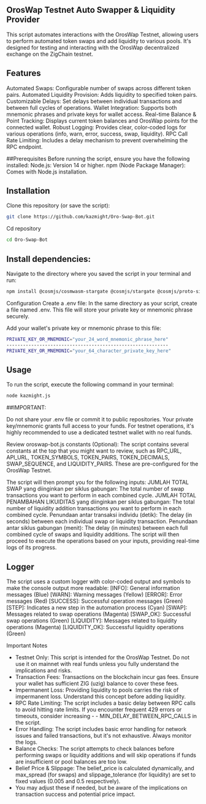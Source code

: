 ## OrosWap Testnet Auto Swapper & Liquidity Provider
This script automates interactions with the OrosWap Testnet, allowing users to perform automated token swaps and add liquidity to various pools. It's designed for testing and interacting with the OrosWap decentralized exchange on the ZigChain testnet.

## Features
Automated Swaps: Configurable number of swaps across different token pairs.
Automated Liquidity Provision: Adds liquidity to specified token pairs.
Customizable Delays: Set delays between individual transactions and between full cycles of operations.
Wallet Integration: Supports both mnemonic phrases and private keys for wallet access.
Real-time Balance & Point Tracking: Displays current token balances and OrosWap points for the connected wallet.
Robust Logging: Provides clear, color-coded logs for various operations (info, warn, error, success, swap, liquidity).
RPC Call Rate Limiting: Includes a delay mechanism to prevent overwhelming the RPC endpoint.

##Prerequisites
Before running the script, ensure you have the following installed:
Node.js: Version 14 or higher.
npm (Node Package Manager): Comes with Node.js installation.

## Installation
Clone this repository (or save the script):
```bash
git clone https://github.com/kazmight/Oro-Swap-Bot.git
```
Cd repository
```bash
cd Oro-Swap-Bot
```

## Install dependencies:
Navigate to the directory where you saved the script in your terminal and run:
```bash
npm install @cosmjs/cosmwasm-stargate @cosmjs/stargate @cosmjs/proto-signing dotenv
```

Configuration
Create a .env file:
In the same directory as your script, create a file named .env. This file will store your private key or mnemonic phrase securely.

Add your wallet's private key or mnemonic phrase to this file:
```bash
PRIVATE_KEY_OR_MNEMONIC="your_24_word_mnemonic_phrase_here"
-----------------------------------------------------------
PRIVATE_KEY_OR_MNEMONIC="your_64_character_private_key_here"
```

## Usage
To run the script, execute the following command in your terminal:
```bash
node kazmight.js
```

##IMPORTANT:

Do not share your .env file or commit it to public repositories. Your private key/mnemonic grants full access to your funds.
For testnet operations, it's highly recommended to use a dedicated testnet wallet with no real funds.

Review oroswap-bot.js constants (Optional):
The script contains several constants at the top that you might want to review, such as RPC_URL, API_URL, TOKEN_SYMBOLS, TOKEN_PAIRS, TOKEN_DECIMALS, SWAP_SEQUENCE, and LIQUIDITY_PAIRS. These are pre-configured for the OrosWap Testnet.


The script will then prompt you for the following inputs:
JUMLAH TOTAL SWAP yang diinginkan per siklus gabungan: The total number of swap transactions you want to perform in each combined cycle.
JUMLAH TOTAL PENAMBAHAN LIKUIDITAS yang diinginkan per siklus gabungan: The total number of liquidity addition transactions you want to perform in each combined cycle.
Penundaan antar transaksi individu (detik): The delay (in seconds) between each individual swap or liquidity transaction.
Penundaan antar siklus gabungan (menit): The delay (in minutes) between each full combined cycle of swaps and liquidity additions.
The script will then proceed to execute the operations based on your inputs, providing real-time logs of its progress.

## Logger
The script uses a custom logger with color-coded output and symbols to make the console output more readable:
[INFO]: General information messages (Blue)
[WARN]: Warning messages (Yellow)
[ERROR]: Error messages (Red)
[SUCCESS]: Successful operation messages (Green)
[STEP]: Indicates a new step in the automation process (Cyan)
[SWAP]: Messages related to swap operations (Magenta)
[SWAP_OK]: Successful swap operations (Green)
[LIQUIDITY]: Messages related to liquidity operations (Magenta)
[LIQUIDITY_OK]: Successful liquidity operations (Green)

Important Notes
- Testnet Only: This script is intended for the OrosWap Testnet. Do not use it on mainnet with real funds unless you fully understand the implications and risks.
- Transaction Fees: Transactions on the blockchain incur gas fees. Ensure your wallet has sufficient ZIG (uzig) balance to cover these fees.
- Impermanent Loss: Providing liquidity to pools carries the risk of impermanent loss. Understand this concept before adding liquidity.
- RPC Rate Limiting: The script includes a basic delay between RPC calls to avoid hitting rate limits. If you encounter frequent 429 errors or timeouts, consider increasing - - MIN_DELAY_BETWEEN_RPC_CALLS in the script.
- Error Handling: The script includes basic error handling for network issues and failed transactions, but it's not exhaustive. Always monitor the logs.
- Balance Checks: The script attempts to check balances before performing swaps or liquidity additions and will skip operations if funds are insufficient or pool balances are too low.
- Belief Price & Slippage: The belief_price is calculated dynamically, and max_spread (for swaps) and slippage_tolerance (for liquidity) are set to fixed values (0.005 and 0.5 respectively). 
- You may adjust these if needed, but be aware of the implications on transaction success and potential price impact.
